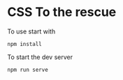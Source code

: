 # CSS To the rescue

To use start with
```
npm install
```

To start the dev server
```
npm run serve
```